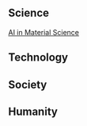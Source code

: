 ## Science

[AI in Material Science](https://github.com/alfredldong/MyBlog/IT/AI+Mater.md)

## Technology

## Society

## Humanity
